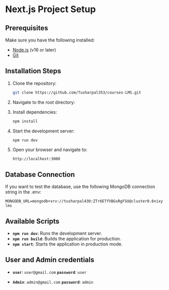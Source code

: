 # Next.js Project Setup

## Prerequisites
Make sure you have the following installed:
- [Node.js](https://nodejs.org/) (v16 or later)
- [Git](https://git-scm.com/)

## Installation Steps

1. Clone the repository:
   ```bash
   git clone https://github.com/Tusharpal353/courses-LMS.git
   ```

2. Navigate to the root directory:
  

3. Install dependencies:
   ```bash
   npm install
   ```

4. Start the development server:
   ```bash
   npm run dev
   ```

5. Open your browser and navigate to:
   ```
   http://localhost:3000
   ```



## Database Connection
If you want to test the database, use the following MongoDB connection string in the .env:
   ```
   MONGODB_URL=mongodb+srv://tusharpal430:ZTr6ETfVBGsRgFSU@cluster0.6nixy.mongodb.net/course-lms
   ```




## Available Scripts

- **`npm run dev`**: Runs the development server.
- **`npm run build`**: Builds the application for production.
- **`npm start`**: Starts the application in production mode.



## User and  Admin credentials 
- **`user`**: `user@gmail.com` **`password`**: `user`

- **`Admin`**: `admin@gmail.com` **`password`**: `admin`







